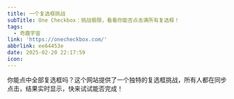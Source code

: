 ```yaml
---
title: 一个复选框挑战
subTitle: One Checkbox：挑战极限，看看你能否点击满所有复选框！
tags:
  - 奇趣宇宙
link: 'https://onecheckbox.com/'
abbrlink: ee64453e
date: 2025-02-20 22:17:59
icon:
---
```


你能点中全部复选框吗？这个网站提供了一个独特的复选框挑战，所有人都在同步点击，结果实时显示，快来试试能否完成！